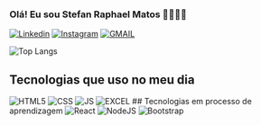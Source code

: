 ### Olá! Eu sou Stefan Raphael Matos 🧑🏽‍💻✨

[![Linkedin](
        https://img.shields.io/badge/LinkedIn-0077B5?style=for-the-badge&logo=linkedin&logoColor=white
)](https://www.linkedin.com/in/stefan-raphael-f-de-matos-0822161a5/) [![Instagram](
            https://img.shields.io/badge/Instagram-E4405F?style=for-the-badge&logo=instagram&logoColor=white
)](sraphael_matos) [![GMAIL](
            https://img.shields.io/badge/Gmail-D14836?style=for-the-badge&logo=gmail&logoColor=white
)](stefanmatos59@gmail.com) 

 ![Top Langs](https://github-readme-stats.vercel.app/api/top-langs/?username=raphamatos&layout=compact&theme=graywhite)
## Tecnologias que uso no meu dia
<div>
    <img  alt="HTML5" src="https://img.shields.io/badge/HTML5-E34F26?style=for-the-badge&logo=html5&logoColor=white"
    />
    <img  alt="CSS" src="https://img.shields.io/badge/CSS3-1572B6?style=for-the-badge&logo=css3&logoColor=white"
    />
    <img  alt="JS" src="https://img.shields.io/badge/JavaScript-F7DF1E?style=for-the-badge&logo=javascript&logoColor=black"
             <img  alt="POWERPOINT" src="https://img.shields.io/badge/Microsoft_PowerPoint-B7472A?style=for-the-badge&logo=microsoft-powerpoint&logoColor=white"
    />
    <img  alt="EXCEL" src="https://img.shields.io/badge/Microsoft_Excel-217346?style=for-the-badge&logo=microsoft-excel&logoColor=white"
    />
        ## Tecnologias em processo de aprendizagem
    <img  alt="React" src="https://img.shields.io/badge/React-20232A?style=for-the-badge&logo=react&logoColor=61DAFB"
    /> 
        <img  alt="NodeJS" src="https://img.shields.io/badge/Node.js-43853D?style=for-the-badge&logo=node.js&logoColor=white"
    />    
<img  alt="Bootstrap" src="https://img.shields.io/badge/Bootstrap-563D7C?style=for-the-badge&logo=bootstrap&logoColor=white"
    />
 
 
    
</div>

<br>
